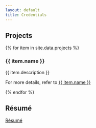 ```yaml
---
layout: default
title: Credentials
---
```


## Projects

<div class=project>
  {% for item in site.data.projects %}
    <h3>
		{{ item.name }}
    </h3>
	<p>
		{{ item.description }}
	</p>
	<p>
		For more details, refer to
 		<a
			href="{{ item.link }}" {% if page.url == item.link %}class="current"{% endif %}>
				<!-- comment out the image hrefs
				<img src="{{ item.image }}" alt="{{ item.alt }}"/>
				-->
            {{ item.name }}
		</a>
	</p>
  {% endfor %}
</div>

## Résumé

[Résumé](/assets/documents/Resume/resume_sreekar.pdf)